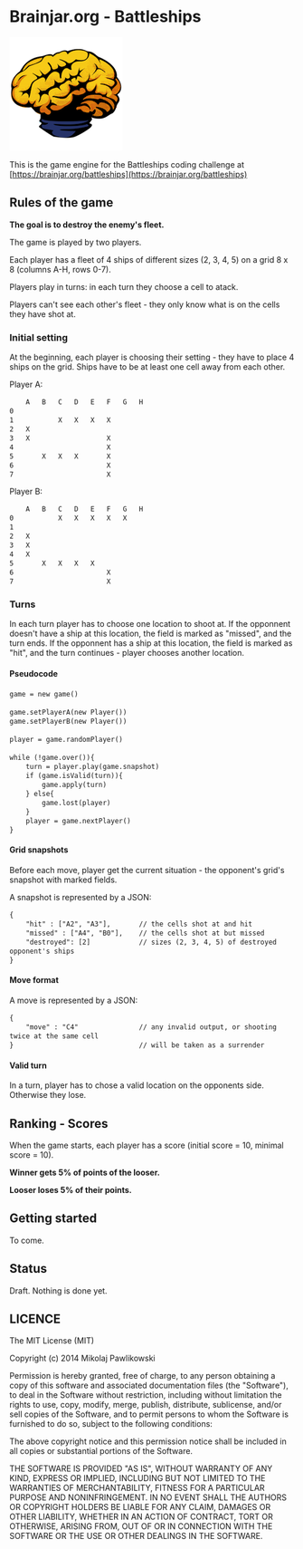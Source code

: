 # Brainjar.org - Battleships 

![alt text](./resources/brainjar_org_logo_200.png "Logo Brainjar.org")

This is the game engine for the Battleships coding challenge at [https://brainjar.org/battleships](https://brainjar.org/battleships)


## Rules of the game


**The goal is to destroy the enemy's fleet.**



The game is played by two players. 

Each player has a fleet of 4 ships of different sizes (2, 3, 4, 5) on a grid 8 x 8 (columns A-H, rows 0-7).



Players play in turns: in each turn they choose a cell to atack.

Players can't see each other's fleet - they only know what is on the cells they have shot at.


### Initial setting

At the beginning, each player is choosing their setting - they have to place 4 ships on the grid.
Ships have to be at least one cell away from each other.

Player A:

        A   B   C   D   E   F   G   H
    0
    1           X   X   X   X
    2   X
    3   X                   X
    4                       X
    5       X   X   X       X
    6                       X
    7                       X

Player B:

        A   B   C   D   E   F   G   H
    0           X   X   X   X   X
    1
    2   X
    3   X
    4   X
    5       X   X   X   X
    6                       X
    7                       X

### Turns

In each turn player has to choose one location to shoot at. 
If the opponnent doesn't have a ship at this location, the field is marked as "missed", and the turn ends.
If the opponnent has a ship at this location, the field is marked as "hit", and the turn continues - player chooses another location.

#### Pseudocode

    game = new game()

    game.setPlayerA(new Player())
    game.setPlayerB(new Player())

    player = game.randomPlayer()

    while (!game.over()){
        turn = player.play(game.snapshot)
        if (game.isValid(turn)){
            game.apply(turn)
        } else{
            game.lost(player)
        }
        player = game.nextPlayer()
    }

#### Grid snapshots

Before each move, player get the current situation - the opponent's grid's snapshot with marked fields.

A snapshot is represented by a JSON:

    {
        "hit" : ["A2", "A3"],       // the cells shot at and hit
        "missed" : ["A4", "B0"],    // the cells shot at but missed
        "destroyed": [2]            // sizes (2, 3, 4, 5) of destroyed opponent's ships
    }

#### Move format

A move is represented by a JSON:

    {
        "move" : "C4"               // any invalid output, or shooting twice at the same cell
    }                               // will be taken as a surrender


#### Valid turn

In a turn, player has to chose a valid location on the opponents side. Otherwise they lose.


## Ranking - Scores

When the game starts, each player has a score (initial score = 10, minimal score = 10).

**Winner gets 5% of points of the looser.**

**Looser loses 5% of their points.**


## Getting started

To come.


## Status

Draft. Nothing is done yet.


## LICENCE

The MIT License (MIT)

Copyright (c) 2014 Mikolaj Pawlikowski

Permission is hereby granted, free of charge, to any person obtaining a copy
of this software and associated documentation files (the "Software"), to deal
in the Software without restriction, including without limitation the rights
to use, copy, modify, merge, publish, distribute, sublicense, and/or sell
copies of the Software, and to permit persons to whom the Software is
furnished to do so, subject to the following conditions:

The above copyright notice and this permission notice shall be included in
all copies or substantial portions of the Software.

THE SOFTWARE IS PROVIDED "AS IS", WITHOUT WARRANTY OF ANY KIND, EXPRESS OR
IMPLIED, INCLUDING BUT NOT LIMITED TO THE WARRANTIES OF MERCHANTABILITY,
FITNESS FOR A PARTICULAR PURPOSE AND NONINFRINGEMENT. IN NO EVENT SHALL THE
AUTHORS OR COPYRIGHT HOLDERS BE LIABLE FOR ANY CLAIM, DAMAGES OR OTHER
LIABILITY, WHETHER IN AN ACTION OF CONTRACT, TORT OR OTHERWISE, ARISING FROM,
OUT OF OR IN CONNECTION WITH THE SOFTWARE OR THE USE OR OTHER DEALINGS IN
THE SOFTWARE.
